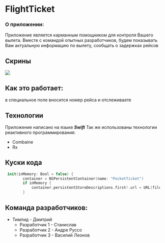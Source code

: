 # FlightTicket
### О приложении:
Приложение является карманным помощником для контроля Вашего вылета. 
Вместе с командой опытных разработчиков, будем показывать Вам актуальную информацию по вылету, сообщать о задержках рейсов

## Скрины
![](https://github.com/VasyaOne/ScrenTicket/blob/main/ScreenForReadme/View02.jpf)

## Как это работает:
в специальное поле вносится номер рейса и отслеживаете 

## Технологии
Приложение написано на языке ***Swift***
Так же использованы технологии реактивного программирования: 
- Combaine
- Rx

## Куски кода
``` swift
 init(inMemory: Bool = false) {
        container = NSPersistentContainer(name: "PocketTicket")
        if inMemory {
            container.persistentStoreDescriptions.first!.url = URL(fileURLWithPath: "/dev/null")
        }
```

## Команда разработчиков: 
- Тимлид - Дмитрий
    - Разработчик 1 - Станислав
    - Разработчик 2 - Андре Руссо
    - Разработчик 3 - Василий Леонов
